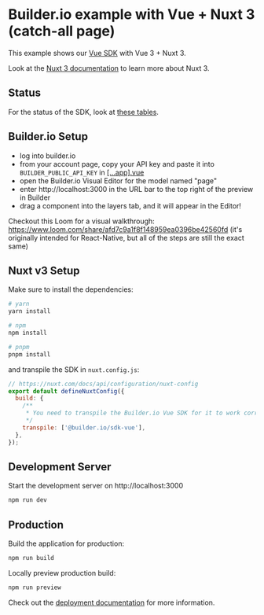 # Builder.io example with Vue + Nuxt 3 (catch-all page)

This example shows our [Vue SDK](/packages/sdks/output/vue) with Vue 3 + Nuxt 3.

Look at the [Nuxt 3 documentation](https://nuxt.com/docs/getting-started/introduction) to learn more about Nuxt 3.

## Status

For the status of the SDK, look at [these tables](/packages/sdks/README.md#feature-implementation).

## Builder.io Setup

- log into builder.io
- from your account page, copy your API key and paste it into `BUILDER_PUBLIC_API_KEY` in [[...app].vue](./pages/%5B...app%5D.vue)
- open the Builder.io Visual Editor for the model named "page"
- enter http://localhost:3000 in the URL bar to the top right of the preview in Builder
- drag a component into the layers tab, and it will appear in the Editor!

Checkout this Loom for a visual walkthrough: https://www.loom.com/share/afd7c9a1f8f148959ea0396be42560fd (it's originally intended for React-Native, but all of the steps are still the exact same)

## Nuxt v3 Setup

Make sure to install the dependencies:

```bash
# yarn
yarn install

# npm
npm install

# pnpm
pnpm install
```

and transpile the SDK in `nuxt.config.js`:

```js
// https://nuxt.com/docs/api/configuration/nuxt-config
export default defineNuxtConfig({
  build: {
    /**
     * You need to transpile the Builder.io Vue SDK for it to work correctly.
     */
    transpile: ['@builder.io/sdk-vue'],
  },
});
```

## Development Server

Start the development server on http://localhost:3000

```bash
npm run dev
```

## Production

Build the application for production:

```bash
npm run build
```

Locally preview production build:

```bash
npm run preview
```

Check out the [deployment documentation](https://nuxt.com/docs/getting-started/deployment) for more information.
